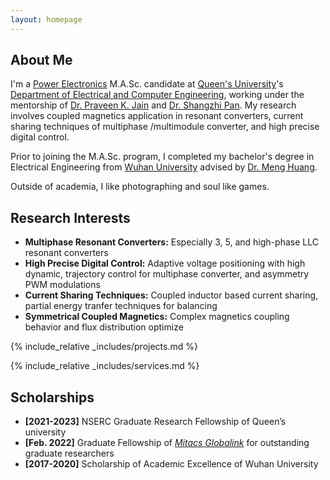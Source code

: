 ```yaml
---
layout: homepage
---
```


## About Me

I'm a <a href="https://www.queensu.ca/epower/" target="_blank"> Power Electronics</a> M.A.Sc. candidate at <a href="https://www.queensu.ca/" target="_blank"> Queen's University</a>'s <a href="https://engineering.queensu.ca/ece/" target="_blank"> Department of Electrical and Computer Engineering</a>,<!-- , specifically within the <a href="https://med.nyu.edu/research/sackler-institute-graduate-biomedical-sciences/" target="_blank"> Vilcek institute of Biomedical Sciences</a> and the Department of <a href="https://med.nyu.edu/departments-institutes/population-health/" target="_blank"> Population Health</a>. Under the mentorship of Prof.  --> working under the mentorship of <a href="https://engineering.queensu.ca/directory/faculty/praveen-jain" target="_blank">Dr. Praveen K. Jain</a> and <a href="https://ieeexplore.ieee.org/author/37086373074">Dr. Shangzhi Pan</a>. My research involves coupled magnetics application in resonant converters, current sharing techniques of multiphase /multimodule converter, and high precise digital control.
<!-- 
In the summer of 2022, I had the opportunity to work as a Data Scientist Intern at <a href="https://about.google" target="_blank"> Google</a>, where I applied my statistical skills to real-world problems. -->

Prior to joining the M.A.Sc. program, I completed my bachelor's degree in Electrical Engineering from <a href="https://en.whu.edu.cn/" target = "_blank"> Wuhan University</a> advised by  <a href= "https://scholar.google.com/citations?user=Hl9QqZIAAAAJ&hl=en" target = "_blank"> Dr. Meng Huang</a>. 

<!-- 
I am an alumnus of the <a href="https://opencasestudies.github.io/" target="_blank"> Open Case Study Project</a> at <a href="https://www.jhsph.edu/" target="_blank"> the Bloomberg School of Public Health </a> of <a href="https://www.jhu.edu/" target="_blank"> the Johns Hopkins University</a>. -->

<!--
Outside of academia, I began my journey as a professional swimmer at the age of 5 and went on to achieve several regional and national championships. I'm also passionate about Chinese calligraphy, and my artwork has been exhibited in top galleries and museums including the <a href="http://www.namoc.org/" target="_blank"> National Art Museum of China (Beijing)</a>. In addition, I am also interested in oil painting, and aeromodelling. -->

Outside of academia, I like photographing and soul like games.

## Research Interests
- **Multiphase Resonant Converters:** Especially 3, 5, and high-phase LLC resonant converters
- **High Precise Digital Control:** Adaptive voltage positioning with high dynamic, trajectory control for multiphase converter, and asymmetry PWM modulations
- **Current Sharing Techniques:** Coupled inductor based current sharing, partial energy tranfer techniques for balancing
- **Symmetrical Coupled Magnetics:** Complex magnetics coupling behavior and flux distribution optimize

{% include_relative _includes/projects.md %}

{% include_relative _includes/services.md %}

## Scholarships
- **[2021-2023]** NSERC Graduate Research Fellowship of Queen’s university
- **[Feb. 2022]** Graduate Fellowship of <a href="https://www.mitacs.ca/en/programs/globalink/globalink-graduate-fellowship" target="_blank">*Mitacs Globalink*</a> for outstanding graduate researchers
- **[2017-2020]** Scholarship of Academic Excellence of Wuhan University
